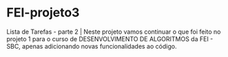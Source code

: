 # FEI-projeto3
Lista de Tarefas - parte 2 | Neste projeto vamos continuar o que foi feito no projeto 1 para o curso de DESENVOLVIMENTO DE ALGORITMOS da FEI - SBC, apenas adicionando novas funcionalidades ao código.
